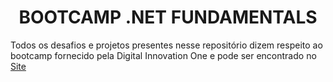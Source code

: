 <center><h1>BOOTCAMP .NET FUNDAMENTALS</h1></center>

<p>Todos os desafios e projetos presentes nesse repositório dizem respeito ao bootcamp fornecido pela Digital Innovation One e pode ser encontrado no <a href="https://web.digitalinnovation.one/track/net-fundamentals?">Site</a></p>